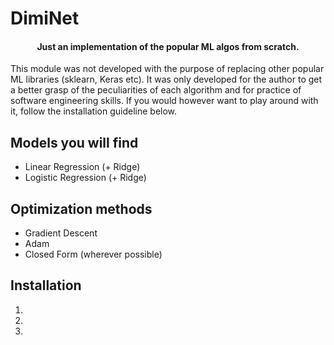 # DimiNet

<h4 align="center"> Just an implementation of the popular ML algos from scratch. </h4>

This module was not developed with the purpose of replacing other popular ML libraries (sklearn, Keras etc). It was only developed for the author to get a better grasp of the peculiarities of each algorithm and for practice of software engineering skills. If you would however want to play around with it, follow the installation guideline below.

## Models you will find
<ul>
<li>Linear Regression (+ Ridge)</li>
<li>Logistic Regression (+ Ridge)</li>
</ul>

## Optimization methods
<ul>
<li>Gradient Descent</li>
<li>Adam</li>
<li>Closed Form (wherever possible)</li>
</ul>

## Installation

1. 
2. 
3. 

